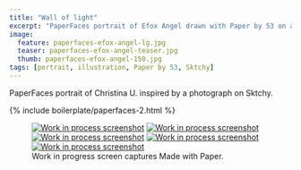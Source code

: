 ```yaml
---
title: "Wall of light"
excerpt: "PaperFaces portrait of Efox Angel drawn with Paper by 53 on an iPad."
image: 
  feature: paperfaces-efox-angel-lg.jpg
  teaser: paperfaces-efox-angel-teaser.jpg
  thumb: paperfaces-efox-angel-150.jpg
tags: [portrait, illustration, Paper by 53, Sktchy]
---
```


PaperFaces portrait of Christina U. inspired by a photograph on Sktchy.

{% include boilerplate/paperfaces-2.html %}

<figure class="third">
  <a href="{{ site.url }}/assets/images/paperfaces-efox-angel-process-1-lg.jpg"><img src="{{ site.url }}/assets/images/paperfaces-efox-angel-process-1-600.jpg" alt="Work in process screenshot"></a>
  <a href="{{ site.url }}/assets/images/paperfaces-efox-angel-process-2-lg.jpg"><img src="{{ site.url }}/assets/images/paperfaces-efox-angel-process-2-600.jpg" alt="Work in process screenshot"></a>
  <a href="{{ site.url }}/assets/images/paperfaces-efox-angel-process-3-lg.jpg"><img src="{{ site.url }}/assets/images/paperfaces-efox-angel-process-3-600.jpg" alt="Work in process screenshot"></a>
  <a href="{{ site.url }}/assets/images/paperfaces-efox-angel-process-4-lg.jpg"><img src="{{ site.url }}/assets/images/paperfaces-efox-angel-process-4-600.jpg" alt="Work in process screenshot"></a>
  <a href="{{ site.url }}/assets/images/paperfaces-efox-angel-process-5-lg.jpg"><img src="{{ site.url }}/assets/images/paperfaces-efox-angel-process-5-600.jpg" alt="Work in process screenshot"></a>
  <figcaption>Work in progress screen captures Made with Paper.</figcaption>
</figure>
